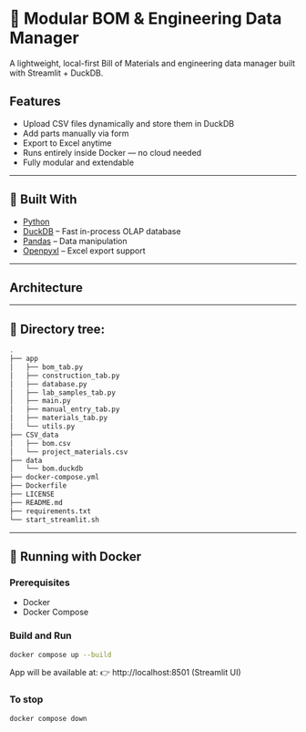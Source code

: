 
# 🔧 Modular BOM & Engineering Data Manager

A lightweight, local-first Bill of Materials and engineering data manager built with Streamlit + DuckDB.

## Features

- Upload CSV files dynamically and store them in DuckDB
- Add parts manually via form
- Export to Excel anytime
- Runs entirely inside Docker — no cloud needed
- Fully modular and extendable

---

## 🧰 Built With

- [Python](https://www.python.org/ )
- [DuckDB](https://duckdb.org/ ) – Fast in-process OLAP database
- [Pandas](https://pandas.pydata.org/ ) – Data manipulation
- [Openpyxl](https://openpyxl.readthedocs.io/ ) – Excel export support

---

## Architecture




---

## 🌱 Directory tree:

```sh
.
├── app
│   ├── bom_tab.py
│   ├── construction_tab.py
│   ├── database.py
│   ├── lab_samples_tab.py
│   ├── main.py
│   ├── manual_entry_tab.py
│   ├── materials_tab.py
│   └── utils.py
├── CSV_data
│   ├── bom.csv
│   └── project_materials.csv
├── data
│   └── bom.duckdb
├── docker-compose.yml
├── Dockerfile
├── LICENSE
├── README.md
├── requirements.txt
└── start_streamlit.sh
```

---

## 🐳 Running with Docker

### Prerequisites

- Docker
- Docker Compose

### Build and Run

```bash
docker compose up --build
```

App will be available at:
👉 http://localhost:8501 (Streamlit UI)


### To stop
```bash
docker compose down
```
